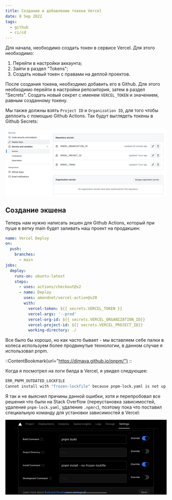 ```yaml
---
title: Создание и добавление токена Vercel
date: 8 Sep 2022
tags:
  - github
  - ci/cd
---
```


Для начала, необходимо создать токен в сервисе Vercel. Для этого необходимо:
1. Перейти в настройки аккаунта;
2. Зайти в раздел "Tokens";
3. Создать новый токен с правами на деплой проектов.

После создания токена, необходимо добавить его в Github. Для этого необходимо перейти в настройки репозитория, затем в раздел "Secrets".
Создать новый секрет с именем `VERCEL_TOKEN` и значением, равным созданному токену.

Мы также должны взять `Project ID` и `Organization ID`, для того чтобы деплоить с помощью Github Actions.
Так будут выглядеть токены в Github Secrets:

![](./assets/github.png)

## Создание экшена
Теперь нам нужно написать экшен для Github Actions, который при пуше в ветку main будет заливать наш проект на продакшен:
```yml
name: Vercel Deploy
on:
  push:
    branches:
      - main
jobs:
  deploy:
    runs-on: ubuntu-latest
    steps:
      - uses: actions/checkout@v2
      - name: Deploy
        uses: amondnet/vercel-action@v20
        with:
          vercel-token: ${{ secrets.VERCEL_TOKEN }}
          vercel-args: '--prod'
          vercel-org-id: ${{ secrets.VERCEL_ORGANIZATION_ID}}
          vercel-project-id: ${{ secrets.VERCEL_PROJECT_ID}}
          working-directory: ./
```

Все было бы хорошо, но как часто бывает - мы вставляем себе палки в колеса используем более продвинутые технологии, в данном случае я использовал pnpm.

::ContentBookmark{url="https://dimava.github.io/pnpm/"}
::

Когда я посмотрел на логи билда в Vercel, я увидел следующее:
```bash
ERR_PNPM_OUTDATED_LOCKFILE
Cannot install with "frozen-lockfile" because pnpm-lock.yaml is not up to date with package.json
```

Я так и не выяснил причины данной ошибки, хотя и перепробовал все решения что были на Stack Overflow
(переустановка зависимостей, удаление `pnpm-lock.yaml`, удаление `.npmrc`), поэтому пока что поставил специальную команду
для установки зависимостей в Vercel:

![](./assets/build-vercel.png)

